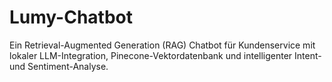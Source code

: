 # Lumy-Chatbot
Ein Retrieval-Augmented Generation (RAG) Chatbot für Kundenservice mit lokaler LLM-Integration, Pinecone-Vektordatenbank und intelligenter Intent- und Sentiment-Analyse.
